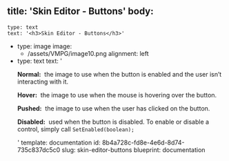 title: 'Skin Editor - Buttons'
body:
  -
    type: text
    text: '<h3>Skin Editor - Buttons</h3>'
  -
    type: image
    image:
      - /assets/VMPG/image10.png
    alignment: left
  -
    type: text
    text: '<p><strong>Normal:</strong> &nbsp;the image to use when the button is enabled and the user isn’t interacting with it.<br></p><p><strong>Hover:</strong> &nbsp;the image to use when the mouse is hovering over the button.<br></p><p><strong>Pushed:</strong> &nbsp;the image to use when the user has clicked on the button.<br></p><p><strong>Disabled:</strong> &nbsp;used when the button is disabled. To enable or disable a control, simply call <code>SetEnabled(boolean);</code></p>'
template: documentation
id: 8b4a728c-fd8e-4e6d-8d74-735c837dc5c0
slug: skin-editor-buttons
blueprint: documentation
